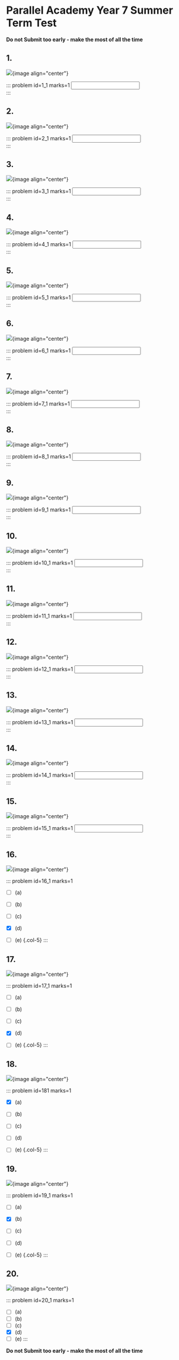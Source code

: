 # Parallel Academy Year 7 Summer Term Test

**Do not Submit too early - make the most of all the time**  


## 1.	
![](/resources/academy-7sum-test/q1.png){image align="center"}  

::: problem id=1_1 marks=1
<input type="number" solution="144"/>  
:::  


## 2.
![](/resources/academy-7sum-test/q2.png){image align="center"}  

::: problem id=2_1 marks=1
<input type="number" solution="24"/>  
:::  


## 3.
![](/resources/academy-7sum-test/q3.png){image align="center"}  

::: problem id=3_1 marks=1
<input type="number" solution="45"/>  
:::  


## 4.
![](/resources/academy-7sum-test/q4.png){image align="center"}  

::: problem id=4_1 marks=1
<input type="number" solution="10"/>  
:::  


## 5.
![](/resources/academy-7sum-test/q5.png){image align="center"}  

::: problem id=5_1 marks=1
<input type="number" solution="43"/>  
::: 


## 6.	
![](/resources/academy-7sum-test/q6.png){image align="center"}  

::: problem id=6_1 marks=1
<input type="number" solution="64"/>  
:::  


## 7.
![](/resources/academy-7sum-test/q7.png){image align="center"}  

::: problem id=7_1 marks=1
<input type="number" solution="190"/>  
:::  


## 8.
![](/resources/academy-7sum-test/q8.png){image align="center"}  

::: problem id=8_1 marks=1
<input type="number" solution="10"/>  
:::  


## 9.
![](/resources/academy-7sum-test/q9.png){image align="center"}  

::: problem id=9_1 marks=1
<input type="number" solution="4"/>  
:::  


## 10.
![](/resources/academy-7sum-test/q10.png){image align="center"}  

::: problem id=10_1 marks=1
<input type="number" solution="4"/>  
::: 


## 11.	
![](/resources/academy-7sum-test/q11.png){image align="center"}  

::: problem id=11_1 marks=1
<input type="number" solution="95"/>  
:::  


## 12.
![](/resources/academy-7sum-test/q12.png){image align="center"}  

::: problem id=12_1 marks=1
<input type="number" solution="166"/>  
:::  


## 13.
![](/resources/academy-7sum-test/q13.png){image align="center"}  

::: problem id=13_1 marks=1
<input type="number" solution="6"/>  
:::  


## 14.
![](/resources/academy-7sum-test/q14.png){image align="center"}  

::: problem id=14_1 marks=1
<input type="number" solution="54"/>  
:::  


## 15.
![](/resources/academy-7sum-test/q15.png){image align="center"}  

::: problem id=15_1 marks=1
<input type="number" solution="162"/>  
::: 


## 16.	
![](/resources/academy-7sum-test/q16.png){image align="center"}  

::: problem id=16_1 marks=1

* [ ] (a)
* [ ] (b)
* [ ] (c)
* [x] (d)
* [ ] (e)
{.col-5}
:::  


## 17.
![](/resources/academy-7sum-test/q17.png){image align="center"}  

::: problem id=17_1 marks=1

* [ ] (a)
* [ ] (b)
* [ ] (c)
* [x] (d)
* [ ] (e)
{.col-5}
:::  


## 18.
![](/resources/academy-7sum-test/q18.png){image align="center"}  

::: problem id=181 marks=1

* [x] (a)
* [ ] (b)
* [ ] (c)
* [ ] (d)
* [ ] (e)
{.col-5}
:::  


## 19.
![](/resources/academy-7sum-test/q19.png){image align="center"}  

::: problem id=19_1 marks=1

* [ ] (a)
* [x] (b)
* [ ] (c)
* [ ] (d)
* [ ] (e)
{.col-5}
:::  


## 20.
![](/resources/academy-7sum-test/q20.png){image align="center"}  

::: problem id=20_1 marks=1

* [ ] (a)
* [ ] (b)
* [ ] (c)
* [x] (d)
* [ ] (e)
::: 

**Do not Submit too early - make the most of all the time**  